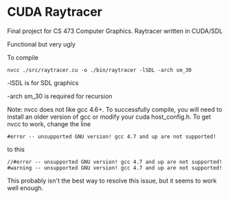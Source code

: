 CUDA Raytracer
=============

Final project for CS 473 Computer Graphics. Raytracer written in CUDA/SDL

Functional but very ugly

To compile

    nvcc ./src/raytracer.cu -o ./bin/raytracer -lSDL -arch sm_30

-lSDL is for SDL graphics

-arch sm_30 is required for recursion

Note: nvcc does not like gcc 4.6+. To successfully compile, you will need to install an older version of gcc or modify your cuda host_config.h. To get nvcc to work, change the line

    #error -- unsupported GNU version! gcc 4.7 and up are not supported!

to this

    //#error -- unsupported GNU version! gcc 4.7 and up are not supported!
    #warning -- unsupported GNU version! gcc 4.7 and up are not supported!

This probably isn't the best way to resolve this issue, but it seems to work well enough.

